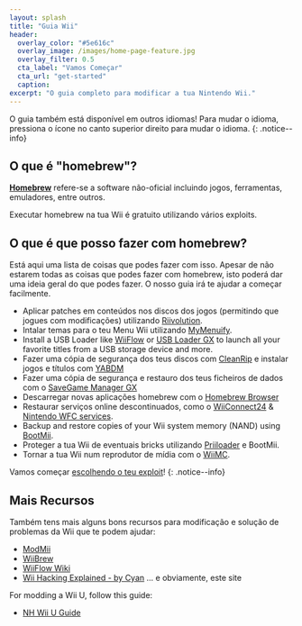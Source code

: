 ```yaml
---
layout: splash
title: "Guia Wii"
header:
  overlay_color: "#5e616c"
  overlay_image: /images/home-page-feature.jpg
  overlay_filter: 0.5
  cta_label: "Vamos Começar"
  cta_url: "get-started"
  caption:
excerpt: "O guia completo para modificar a tua Nintendo Wii."
---
```


O guia também está disponível em outros idiomas! Para mudar o idioma, pressiona o ícone no canto superior direito para mudar o idioma.
{: .notice--info}

## O que é "homebrew"?

[**Homebrew**](https://en.wikipedia.org/wiki/Homebrew_(video_games)) refere-se a software não-oficial incluindo jogos, ferramentas, emuladores, entre outros.

Executar homebrew na tua Wii é gratuito utilizando vários exploits.

## O que é que posso fazer com homebrew?

Está aqui uma lista de coisas que podes fazer com isso. Apesar de não estarem todas as coisas que podes fazer com homebrew, isto poderá dar uma ideia geral do que podes fazer. O nosso guia irá te ajudar a começar facilmente.

- Aplicar patches em conteúdos nos discos dos jogos (permitindo que jogues com modificações) utilizando [Riivolution](http://www.wiibrew.org/wiki/Riivolution).
- Intalar temas para o teu Menu Wii utilizando [MyMenuify](themes).
- Install a USB Loader like [WiiFlow](wiiflow) or [USB Loader GX](usbloadergx) to launch all your favorite titles from a USB storage device and more.
- Fazer uma cópia de segurança dos teus discos com [CleanRip](/dump-games) e instalar jogos e títulos com [YABDM](dump-wads)
- Fazer uma cópia de segurança e restauro dos teus ficheiros de dados com o [SaveGame Manager GX](https://wiidatabase.de/downloads/wii-tools/savegame-manager-gx-beta/)
- Descarregar novas aplicações homebrew com o [Homebrew Browser](hbb)
- Restaurar serviços online descontinuados, como o [WiiConnect24](riiconnect24) & [Nintendo WFC services](wiimmfi).
- Backup and restore copies of your Wii system memory (NAND) using [BootMii](bootmii).
- Proteger a tua Wii de eventuais bricks utilizando [Priiloader](priiloader) e BootMii.
- Tornar a tua Wii num reprodutor de mídia com o [WiiMC](http://www.wiimc.org/).

Vamos começar [escolhendo o teu exploit](get-started)!
{: .notice--info}

## Mais Recursos

Também tens mais alguns bons recursos para modificação e solução de problemas da Wii que te podem ajudar:

- [ModMii](http://xflak.com/)
- [WiiBrew](https://wiibrew.org/)
- [WiiFlow Wiki](https://sites.google.com/site/wiiflowiki4/)
- [Wii Hacking Explained - by Cyan](https://gbatemp.net/threads/wii-hacking-explained.501605/) ... e obviamente, este site

For modding a Wii U, follow this guide:
- [NH Wii U Guide](https://wiiu.hacks.guide)
